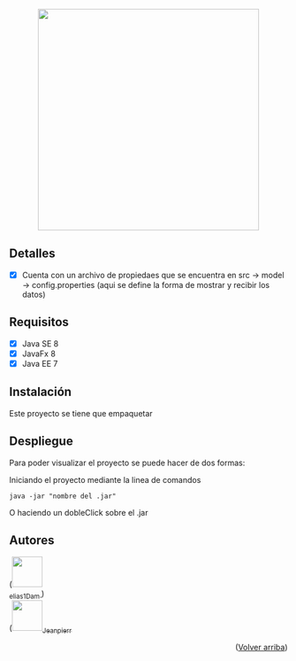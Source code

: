 <p id="top" align="center"><img src="https://bodyforbusiness.com/wp-content/uploads/2016/08/Mentoring.jpg" width="400"></p>

## Detalles

- [x] Cuenta con un archivo de propiedaes que se encuentra en src -> model -> config.properties (aqui se define la forma de mostrar y recibir los datos)

## Requisitos

- [x] Java SE 8
- [x] JavaFx 8
- [x] Java EE 7

## Instalación

Este proyecto se tiene que empaquetar 

## Despliegue

Para poder visualizar el proyecto se puede hacer de dos formas:

Iniciando el proyecto mediante la linea de comandos

```
java -jar "nombre del .jar"

```
O haciendo un dobleClick sobre el .jar

## Autores

([<img src="https://avatars.githubusercontent.com/u/101640254?v=4" width=55><br><sub> elias1Dam </sub>](https://github.com/elias1Dam))</br>([<img src="https://avatars.githubusercontent.com/u/76107258?v=4" width=55><sub>Jeanpierr</sub>](https://github.com/JeanC22)
  
  <p align="right">(<a href="#top">Volver arriba</a>)</p>
